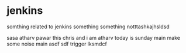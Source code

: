 # jenkins
somthing related to jenkins
something something notttashkajhsldsd

sasa
atharv pawar
this chris and i am atharv
today is sunday
main
make some noise
main
asdf
sdf
trigger
lksmdcf
